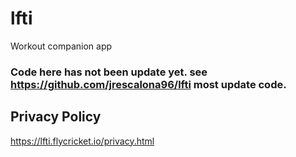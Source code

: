 # lfti

Workout companion app

### Code here has not been update yet. see https://github.com/jrescalona96/lfti most update code.

## Privacy Policy

https://lfti.flycricket.io/privacy.html
